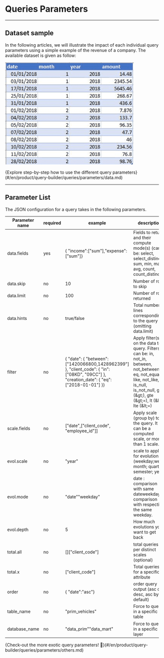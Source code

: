 # Queries Parameters

---

## Dataset sample

In the following articles, we will illustrate the impact of each individual query parameters using a simple example of the revenue of a company. The available dataset is given as follow:

![problematique](picts/dataset.png ':size=300')

{Explore step-by-step how to use the different query parameters}(#/en/product/query-builder/queries/parameters/data.md)

---

## Parameter List

The JSON configuration for a query takes in the following parameters.
      
| Parameter name | required | example | description |
| --- | --- | --- | --- |
| data.fields | yes | { &quot;income&quot;:[&quot;sum&quot;],&quot;expense&quot;:[&quot;sum&quot;]} | Fields to return and their compute mode(s) (can be: select, select\_distinct, sum, min, max, avg, count, count\_distinct)          |
| data.skip | no | 10 | Number of rows to skip |
| data.limit | no | 100 | Number of rows returned |
| data.hints | no | true/false | Total number of lines corresponding to the query (omitting data.limit) |
| filter | no | {  &quot;date&quot;: {          &quot;between&quot;: [&quot;1420066800,1428962399&quot;]  },  &quot;client\_code&quot;: {          &quot;in&quot;: [&quot;08KD&quot;, &quot;09CC&quot;]  },  &quot;creation\_date&quot;: {          &quot;eq&quot;: [&quot;2018-01-01&quot;]  }}  | Apply filter(s) on the data to query. Filters can be: in, not\_in, between, not\_between, eq, not\_equal, like, not\_like, is\_null, is\_not\_null, gt (\&gt;), gte (\&gt;=), lt (\&lt;), lte (\&lt;=) |
| scale.fields | no | [&quot;date&quot;,[&quot;client\_code&quot;, &quot;employee\_id&quot;]] | Apply scale (group by) to the query. It can be a computed scale, or more than 1 scale. |
| evol.scale | no | &quot;year&quot; | scale to apply for evolution (weekday;week; month; quarter; semester; year) |
| evol.mode | no | &quot;date&quot;&quot;weekday&quot; | date : comparison with same dateweekday : comparison with respecting the same weekday. |
| evol.depth | no | 5 | How much evolutions you want to get back |
| total.all | no | [][&quot;client\_code&quot;] | total queries per distinct scales (optional) |
| total.x | no | [&quot;client\_code&quot;] | Total queries for a specific attribute |
| order | no | {   &quot;date&quot;:&quot;asc&quot;} | order query output (asc or desc, asc by default) |
| table\_name | no | &quot;prim\_vehicles&quot; | Force to query in a specific table |
| database\_name | no | &quot;data\_prim&quot;&quot;data\_mart&quot; | Force to query in a specific layer |

{Check-out the more exotic query parameters! 🦄}(#/en/product/query-builder/queries/parameters/others.md)